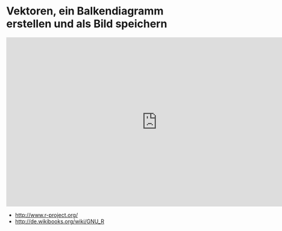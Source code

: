 # Vektoren, ein Balkendiagramm erstellen und als Bild speichern

<iframe width="800" height="450" src="https://www.youtube-nocookie.com/embed/i-T_rX8vw_w?showinfo=0" frameborder="0" allowfullscreen></iframe>

* http://www.r-project.org/
* http://de.wikibooks.org/wiki/GNU_R


